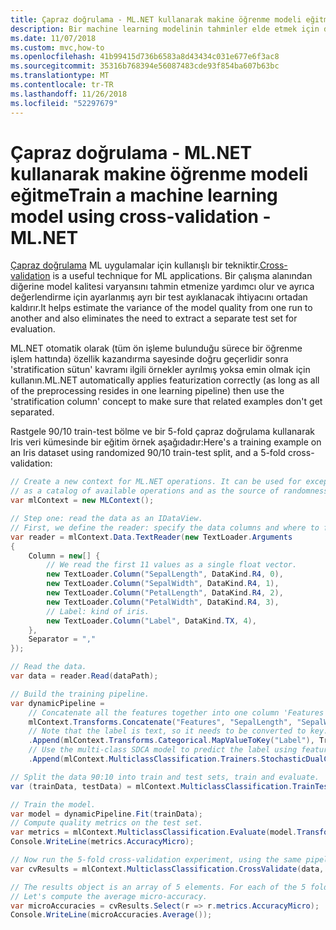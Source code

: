 ```yaml
---
title: Çapraz doğrulama - ML.NET kullanarak makine öğrenme modeli eğitme
description: Bir machine learning modelinin tahminler elde etmek için doğruluğu büyük bir düzeyde olmasını ML.NET ile çapraz doğrulama kullanarak modeli eğitmek nasıl keşfedin
ms.date: 11/07/2018
ms.custom: mvc,how-to
ms.openlocfilehash: 41b99415d736b6583a8d43434c031e677e6f3ac8
ms.sourcegitcommit: 35316b768394e56087483cde93f854ba607b63bc
ms.translationtype: MT
ms.contentlocale: tr-TR
ms.lasthandoff: 11/26/2018
ms.locfileid: "52297679"
---
```

# <a name="train-a-machine-learning-model-using-cross-validation---mlnet"></a><span data-ttu-id="e7063-103">Çapraz doğrulama - ML.NET kullanarak makine öğrenme modeli eğitme</span><span class="sxs-lookup"><span data-stu-id="e7063-103">Train a machine learning model using cross-validation - ML.NET</span></span>

<span data-ttu-id="e7063-104">[Çapraz doğrulama](https://en.wikipedia.org/wiki/Cross-validation_(statistics)) ML uygulamalar için kullanışlı bir tekniktir.</span><span class="sxs-lookup"><span data-stu-id="e7063-104">[Cross-validation](https://en.wikipedia.org/wiki/Cross-validation_(statistics)) is a useful technique for ML applications.</span></span> <span data-ttu-id="e7063-105">Bir çalışma alanından diğerine model kalitesi varyansını tahmin etmenize yardımcı olur ve ayrıca değerlendirme için ayarlanmış ayrı bir test ayıklanacak ihtiyacını ortadan kaldırır.</span><span class="sxs-lookup"><span data-stu-id="e7063-105">It helps estimate the variance of the model quality from one run to another and also eliminates the need to extract a separate test set for evaluation.</span></span>

<span data-ttu-id="e7063-106">ML.NET otomatik olarak (tüm ön işleme bulunduğu sürece bir öğrenme işlem hattında) özellik kazandırma sayesinde doğru geçerlidir sonra 'stratification sütun' kavramı ilgili örnekler ayrılmış yoksa emin olmak için kullanın.</span><span class="sxs-lookup"><span data-stu-id="e7063-106">ML.NET automatically applies featurization correctly (as long as all of the preprocessing resides in one learning pipeline) then use the 'stratification column' concept to make sure that related examples don't get separated.</span></span>

<span data-ttu-id="e7063-107">Rastgele 90/10 train-test bölme ve bir 5-fold çapraz doğrulama kullanarak Iris veri kümesinde bir eğitim örnek aşağıdadır:</span><span class="sxs-lookup"><span data-stu-id="e7063-107">Here's a training example on an Iris dataset using randomized 90/10 train-test split, and a 5-fold cross-validation:</span></span>

```csharp
// Create a new context for ML.NET operations. It can be used for exception tracking and logging, 
// as a catalog of available operations and as the source of randomness.
var mlContext = new MLContext();

// Step one: read the data as an IDataView.
// First, we define the reader: specify the data columns and where to find them in the text file.
var reader = mlContext.Data.TextReader(new TextLoader.Arguments
{
    Column = new[] {
        // We read the first 11 values as a single float vector.
        new TextLoader.Column("SepalLength", DataKind.R4, 0),
        new TextLoader.Column("SepalWidth", DataKind.R4, 1),
        new TextLoader.Column("PetalLength", DataKind.R4, 2),
        new TextLoader.Column("PetalWidth", DataKind.R4, 3),
        // Label: kind of iris.
        new TextLoader.Column("Label", DataKind.TX, 4),
    },
    Separator = ","
});

// Read the data.
var data = reader.Read(dataPath);

// Build the training pipeline.
var dynamicPipeline =
    // Concatenate all the features together into one column 'Features'.
    mlContext.Transforms.Concatenate("Features", "SepalLength", "SepalWidth", "PetalLength", "PetalWidth")
    // Note that the label is text, so it needs to be converted to key.
    .Append(mlContext.Transforms.Categorical.MapValueToKey("Label"), TransformerScope.TrainTest)
    // Use the multi-class SDCA model to predict the label using features.
    .Append(mlContext.MulticlassClassification.Trainers.StochasticDualCoordinateAscent());

// Split the data 90:10 into train and test sets, train and evaluate.
var (trainData, testData) = mlContext.MulticlassClassification.TrainTestSplit(data, testFraction: 0.1);

// Train the model.
var model = dynamicPipeline.Fit(trainData);
// Compute quality metrics on the test set.
var metrics = mlContext.MulticlassClassification.Evaluate(model.Transform(testData));
Console.WriteLine(metrics.AccuracyMicro);

// Now run the 5-fold cross-validation experiment, using the same pipeline.
var cvResults = mlContext.MulticlassClassification.CrossValidate(data, dynamicPipeline, numFolds: 5);

// The results object is an array of 5 elements. For each of the 5 folds, we have metrics, model and scored test data.
// Let's compute the average micro-accuracy.
var microAccuracies = cvResults.Select(r => r.metrics.AccuracyMicro);
Console.WriteLine(microAccuracies.Average());
```
